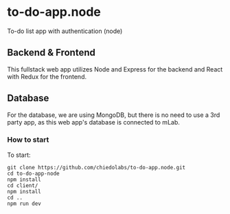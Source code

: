 # to-do-app.node
To-do list app with authentication (node)

## Backend & Frontend
This fullstack web app utilizes Node and Express for the backend and React with Redux for the frontend.

## Database
For the database, we are using MongoDB, but there is no need to use a 3rd party app, as this web app's database is connected to mLab.

### How to start
To start:
```
git clone https://github.com/chiedolabs/to-do-app.node.git
cd to-do-app-node
npm install
cd client/
npm install
cd ..
npm run dev
```